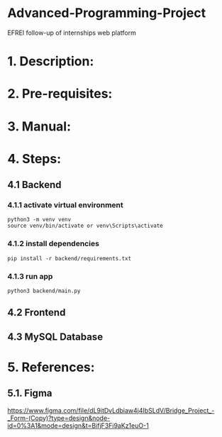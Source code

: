 # Advanced-Programming-Project
EFREI follow-up of internships web platform

# 1. Description:


# 2. Pre-requisites:


# 3. Manual:


# 4. Steps:
## 4.1 Backend
### 4.1.1 activate virtual environment
    python3 -m venv venv
    source venv/bin/activate or venv\Scripts\activate
### 4.1.2 install dependencies
    pip install -r backend/requirements.txt
### 4.1.3 run app
    python3 backend/main.py


## 4.2 Frontend


## 4.3 MySQL Database



# 5. References: 
## 5.1. Figma 
https://www.figma.com/file/dL9itDvLdbiaw4j4IbSLdV/Bridge_Project_-_Form-(Copy)?type=design&node-id=0%3A1&mode=design&t=BifjF3Fi9aKz1euO-1  